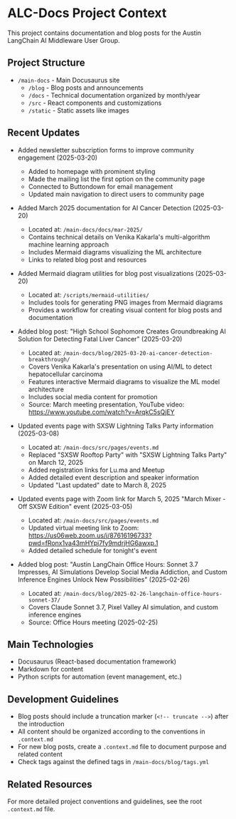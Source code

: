 # ALC-Docs Project Context

This project contains documentation and blog posts for the Austin LangChain AI Middleware User Group.

## Project Structure

- `/main-docs` - Main Docusaurus site
  - `/blog` - Blog posts and announcements
  - `/docs` - Technical documentation organized by month/year
  - `/src` - React components and customizations
  - `/static` - Static assets like images

## Recent Updates

- Added newsletter subscription forms to improve community engagement (2025-03-20)
  - Added to homepage with prominent styling
  - Made the mailing list the first option on the community page
  - Connected to Buttondown for email management
  - Updated main navigation to direct users to community page

- Added March 2025 documentation for AI Cancer Detection (2025-03-20)
  - Located at: `/main-docs/docs/mar-2025/`
  - Contains technical details on Venika Kakarla's multi-algorithm machine learning approach
  - Includes Mermaid diagrams visualizing the ML architecture
  - Links to related blog post and resources

- Added Mermaid diagram utilities for blog post visualizations (2025-03-20)
  - Located at: `/scripts/mermaid-utilities/`
  - Includes tools for generating PNG images from Mermaid diagrams
  - Provides a workflow for creating visual content for blog posts and documentation

- Added blog post: "High School Sophomore Creates Groundbreaking AI Solution for Detecting Fatal Liver Cancer" (2025-03-20)
  - Located at: `/main-docs/blog/2025-03-20-ai-cancer-detection-breakthrough/`
  - Covers Venika Kakarla's presentation on using AI/ML to detect hepatocellular carcinoma
  - Features interactive Mermaid diagrams to visualize the ML model architecture
  - Includes social media content for promotion
  - Source: March meeting presentation, YouTube video: https://www.youtube.com/watch?v=ArqkC5sQjEY

- Updated events page with SXSW Lightning Talks Party information (2025-03-08)
  - Located at: `/main-docs/src/pages/events.md`
  - Replaced "SXSW Rooftop Party" with "SXSW Lightning Talks Party" on March 12, 2025
  - Added registration links for Lu.ma and Meetup
  - Added detailed event description and speaker information
  - Updated "Last updated" date to March 8, 2025

- Updated events page with Zoom link for March 5, 2025 "March Mixer - Off SXSW Edition" event (2025-03-05)
  - Located at: `/main-docs/src/pages/events.md`
  - Updated virtual meeting link to Zoom: https://us06web.zoom.us/j/87616196733?pwd=fRonx1va43mHYpj7fy9mdrjHG6awxp.1
  - Added detailed schedule for tonight's event

- Added blog post: "Austin LangChain Office Hours: Sonnet 3.7 Impresses, AI Simulations Develop Social Media Addiction, and Custom Inference Engines Unlock New Possibilities" (2025-02-26)
  - Located at: `/main-docs/blog/2025-02-26-langchain-office-hours-sonnet-37/`
  - Covers Claude Sonnet 3.7, Pixel Valley AI simulation, and custom inference engines
  - Source: Office Hours meeting (2025-02-25)

## Main Technologies

- Docusaurus (React-based documentation framework)
- Markdown for content
- Python scripts for automation (event management, etc.)

## Development Guidelines

- Blog posts should include a truncation marker (`<!-- truncate -->`) after the introduction
- All content should be organized according to the conventions in `.context.md`
- For new blog posts, create a `.context.md` file to document purpose and related content
- Check tags against the defined tags in `/main-docs/blog/tags.yml`

## Related Resources

For more detailed project conventions and guidelines, see the root `.context.md` file.
